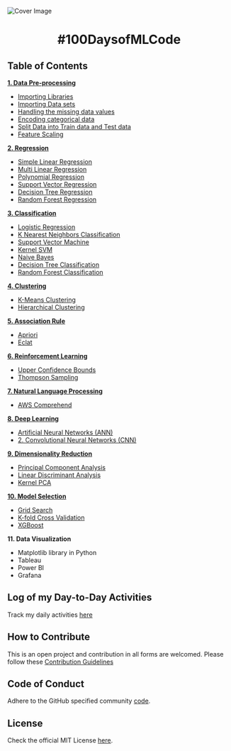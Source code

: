 ![Cover Image](docs/cover.png)

<h1 align="center">#100DaysofMLCode</h1>

## Table of Contents

[**1. Data Pre-processing**](2_Data_Preprocessing/README.md)
  * [Importing Libraries](2_Data_Preprocessing/README.md#importing_libraries)
  * [Importing Data sets](2_Data_Preprocessing/README.md#importing_datasets)
  * [Handling the missing data values](2_Data_Preprocessing/README.md#handling_veracity)
  * [Encoding categorical data](2_Data_Preprocessing/README.md#encoding_cat_data)
  * [Split Data into Train data and Test data](2_Data_Preprocessing/README.md#split_data)
  * [Feature Scaling](2_Data_Preprocessing/README.md#feature_scaling)
  
[**2. Regression**](3_Regression/README.md)
 * [Simple Linear Regression](3_Regression/Simple_Linear_Regression)
 * [Multi Linear Regression](3_Regression/Multi_Linear_Regression)
 * [Polynomial Regression](3_Regression/Polynomial_Regression)
 * [Support Vector Regression](3_Regression/Support_Vector_Regression)
 * [Decision Tree Regression](3_Regression/Decision_Tree_Regression)
 * [Random Forest Regression](3_Regression/Random_Forest_Regression)
 
[**3. Classification**](4_Classification/README.md)
 * [Logistic Regression](4_Classification/Logistic_Regression)
 * [K Nearest Neighbors Classification](4_Classification/K_Nearest_Neighbors_Classi4_Classification/fication)
 * [Support Vector Machine](Support_Vector_Machine)
 * [Kernel SVM](4_Classification/Kernel_SVM)
 * [Naive Bayes](4_Classification/Naive_Bayes)
 * [Decision Tree Classification](4_Classification/Decision_Tree_Classification)
 * [Random Forest Classification](4_Classification/Random_Forest_Classification)

[**4. Clustering**](5_Clustering/README.md)
 * [K-Means Clustering](5_Clustering/K_Means)
 * [Hierarchical Clustering](5_Clustering/Hierarchical_Clustering)
 
[**5. Association Rule**](6_Association/README.md)
 * [Apriori](6_Association/Apriori) 
 * [Eclat](6_Association/Eclat)
 
[**6. Reinforcement Learning**](7_Reinforcement_Learning/README.md)
 * [Upper Confidence Bounds](7_Reinforcement_Learning/Upper_confidence_Bounds)
 * [Thompson Sampling](7_Reinforcement_Learning/Thompson_Sampling)

[**7. Natural Language Processing** ](8_Natural_Language_Processing/README.md)
 * [AWS Comprehend](8_Natural_Language_Processing)

[**8. Deep Learning**](9_Deep_Learning/README.md)
 * [Artificial Neural Networks (ANN)](9_Deep_Learning/9_Deep_Learning/Artificial_Neural_Networks)
 * [2. Convolutional Neural Networks (CNN)](9_Deep_Learning/Convolutional_Neural_Networks)

 
[**9. Dimensionality Reduction**](10_Dimensionality_Reduction/README.md)
 * [Principal Component Analysis](10_Dimensionality_Reduction/Principal_Component_Analysis)
 * [Linear Discriminant Analysis](10_Dimensionality_Reduction/Linear_Discriminant_Analysis)
 * [Kernel PCA](10_Dimensionality_Reduction/Kernel_PCA)
 
[**10. Model Selection**](11_Model_Selection/README.md)
 * [Grid Search](11_Model_Selection/Model_Selection)
 * [K-fold Cross Validation](11_Model_Selection/Model_Selection)
 * [XGBoost](11_Model_Selection/XGBoost)
 
**11. Data Visualization**
 * Matplotlib library in Python
 * Tableau
 * Power BI
 * Grafana

## Log of my Day-to-Day Activities

Track my daily activities [here](docs/100Days_Log.md)

## How to Contribute

This is an open project and contribution in all forms are welcomed.
Please follow these [Contribution Guidelines](docs/CONTRIBUTING.md)

## Code of Conduct

Adhere to the GitHub specified community [code](docs/CODE_OF_CONDUCT.md).

## License

Check the official MIT License [here](LICENSE).
